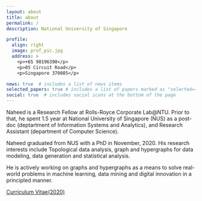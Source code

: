```yaml
---
layout: about
title: about
permalink: /
description: National University of Singapore

profile:
  align: right
  image: prof_pic.jpg
  address: >
    <p>+65 90196390</p>
    <p>85 Circuit Road</p>
    <p>Singapore 370085</p>

news: true  # includes a list of news items
selected_papers: true # includes a list of papers marked as "selected={true}"
social: true  # includes social icons at the bottom of the page
---
```


Naheed is a Research Fellow at Rolls-Royce Corporate Lab@NTU. Prior to that, he spent 1.5 year at National University of Singapore (NUS) as a post-doc (deptartment of Information Systems and Analytics), and Research Assistant (department of Computer Science). 

Naheed graduated from NUS with a PhD in November, 2020. His research interests include Topological data analysis, graph and hypergraphs for data modeling, data generation and statistical analysis.

He is actively working on graphs and hypergraphs as a means to solve real-world problems in machine learning, data mining and digital innovation in a principled manner.

<a href='assets/pdf/Naheed_Resume.pdf'>Curriculum Vitae(2020)</a>

<!-- Put your address / P.O. box / other info right below your picture. You can also disable any these elements by editing `profile` property of the YAML header of your `_pages/about.md`. Edit `_bibliography/papers.bib` and Jekyll will render your [publications page](/al-folio/publications/) automatically.

Link to your social media connections, too. This theme is set up to use [Font Awesome icons](http://fortawesome.github.io/Font-Awesome/){:target="\_blank"} and [Academicons](https://jpswalsh.github.io/academicons/){:target="\_blank"}, like the ones below. Add your Facebook, Twitter, LinkedIn, Google Scholar, or just disable all of them. -->
